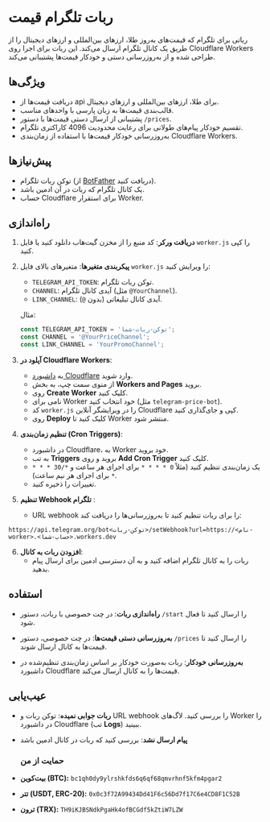# ربات تلگرام قیمت‌

رباتی برای تلگرام که قیمت‌های به‌روز طلا، ارزهای بین‌المللی و ارزهای دیجیتال را از طریق یک کانال تلگرام ارسال می‌کند. این ربات برای اجرا روی Cloudflare Workers طراحی شده و از به‌روزرسانی دستی و خودکار قیمت‌ها پشتیبانی می‌کند.

## ویژگی‌ها
- دریافت قیمت‌ها از api برای طلا، ارزهای بین‌المللی و ارزهای دیجیتال.
- قالب‌بندی قیمت‌ها به زبان پارسی با واحدهای مناسب.
- پشتیبانی از ارسال دستی قیمت‌ها با دستور `/prices`.
- تقسیم خودکار پیام‌های طولانی برای رعایت محدودیت 4096 کاراکتری تلگرام.
- به‌روزرسانی خودکار قیمت‌ها با استفاده از زمان‌بندی Cloudflare Workers.

## پیش‌نیازها
- توکن ربات تلگرام (از [BotFather](https://t.me/BotFather) دریافت کنید).
- یک کانال تلگرام که ربات در آن ادمین باشد.
- حساب Cloudflare برای استقرار Worker.

## راه‌اندازی
1. **دریافت ورکر**:
   کد منبع را از مخزن گیت‌هاب دانلود کنید یا فایل `worker.js` را کپی کنید.

2. **پیکربندی متغیرها**:
   متغیرهای بالای فایل `worker.js` را ویرایش کنید:
   - `TELEGRAM_API_TOKEN`: توکن ربات تلگرام.
   - `CHANNEL`: آیدی کانال تلگرام (مثل `@YourChannel`).
   - `LINK_CHANNEL`: آیدی کانال تبلیغاتی (بدون `@`).

   مثال:
   ```javascript
   const TELEGRAM_API_TOKEN = 'توکن-ربات-شما';
   const CHANNEL = '@YourPriceChannel';
   const LINK_CHANNEL = 'YourPromoChannel';
   ```

3. **آپلود در Cloudflare Workers**:
   - به [داشبورد Cloudflare](https://dash.cloudflare.com) وارد شوید.
   - از منوی سمت چپ، به بخش **Workers and Pages** بروید.
   - روی **Create Worker** کلیک کنید.
   - نامی برای Worker خود انتخاب کنید (مثل `telegram-price-bot`).
   - کد `worker.js` را در ویرایشگر آنلاین Cloudflare کپی و جای‌گذاری کنید.
   - روی **Deploy** کلیک کنید تا Worker منتشر شود.

4. **تنظیم زمان‌بندی (Cron Triggers)**:
   - در داشبورد Cloudflare، به Worker خود بروید.
   - به تب **Triggers** بروید و روی **Add Cron Trigger** کلیک کنید.
   - یک زمان‌بندی تنظیم کنید (مثلاً `0 * * * *` برای اجرای هر ساعت و `*/30 * * * *` برای اجرای هر نیم ساعت).
   - تغییرات را ذخیره کنید.

5. **تنظیم Webhook تلگرام** :
   - URL webhook را برای ربات تنظیم کنید تا به‌روزرسانی‌ها را دریافت کند:
   
 ```https://api.telegram.org/bot<توکن-ربات>/setWebhook?url=https://<نام-worker>.<حساب-شما>.workers.dev```


6. **افزودن ربات به کانال**:
   - ربات را به کانال تلگرام اضافه کنید و به آن دسترسی ادمین برای ارسال پیام بدهید.

## استفاده
- **راه‌اندازی ربات**:
  در چت خصوصی با ربات، دستور `/start` را ارسال کنید تا فعال شود.
  
- **به‌روزرسانی دستی قیمت‌ها**:
  در چت خصوصی، دستور `/prices` را ارسال کنید تا قیمت‌ها به کانال ارسال شوند.

- **به‌روزرسانی خودکار**:
  ربات به‌صورت خودکار بر اساس زمان‌بندی تنظیم‌شده در داشبورد Cloudflare قیمت‌ها را به کانال ارسال می‌کند.


## عیب‌یابی
- **ربات جوابی نمیده**: توکن ربات و URL webhook را بررسی کنید. لاگ‌های Worker را در داشبورد Cloudflare (تب **Logs**) ببینید.
- **پیام ارسال نشد**: بررسی کنید که ربات در کانال ادمین باشد

  ### حمایت از من

- **بیت‌کوین (BTC):** `bc1qh0dy9ylrshkfds6q6qf68qmvrhnf5kfm4pgar2`
- **تتر (USDT, ERC-20):** `0x0c3f72A99434Dd41F6c56Dd7f17C6e4CD8F1C52B`
- **ترون (TRX):** `TH9iKJBSNdkPgaHk4ofBCGdf5kZtiW7LZW`
